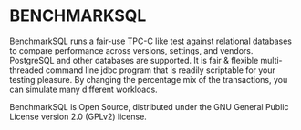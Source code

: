 BENCHMARKSQL 
============

BenchmarkSQL runs a fair-use TPC-C like test against relational databases to compare performance across versions, settings, and vendors. PostgreSQL and other databases are supported.  It is fair & flexible multi-threaded command line jdbc program that is readily scriptable for your testing pleasure.  By changing the percentage mix of the transactions, you can simulate many different workloads.

BenchmarkSQL is Open Source, distributed under the GNU General Public License version 2.0 (GPLv2) license.

